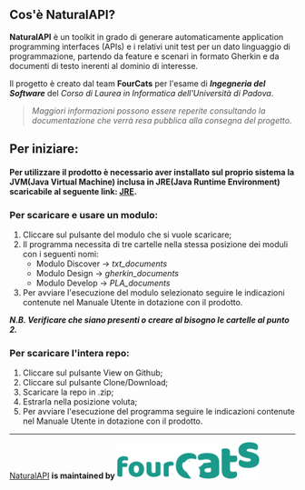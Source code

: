 ## Cos'è NaturalAPI?
**NaturalAPI** è un toolkit in grado di generare automaticamente application programming interfaces (APIs) e i relativi unit test per un dato linguaggio di programmazione, partendo da feature e scenari in formato Gherkin e da documenti di testo inerenti al dominio di interesse.


Il progetto è creato dal team **FourCats** per l'esame di _**Ingegneria del Software**_ del *Corso di Laurea in Informatica dell'Università di Padova*.
> *Maggiori informazioni possono essere reperite consultando la documentazione che verrà resa pubblica alla consegna del progetto.*

## Per iniziare:
#### Per utilizzare il prodotto è necessario aver installato sul proprio sistema la JVM(Java Virtual Machine) inclusa in JRE(Java Runtime Environment) scaricabile al seguente link: [JRE](https://www.java.com/it/download/).
### Per scaricare e usare un modulo:
1. Cliccare sul pulsante del modulo che si vuole scaricare;
2. Il programma necessita di tre cartelle nella stessa posizione dei moduli con i seguenti nomi:
   * Modulo Discover -> *txt_documents*
   * Modulo Design -> *gherkin_documents*
   * Modulo Develop -> *PLA_documents*
3. Per avviare l'esecuzione del modulo selezionato seguire le indicazioni contenute nel Manuale Utente in dotazione con il prodotto.

_**N.B. Verificare che siano presenti o creare al bisogno le cartelle al punto 2.**_ 


### Per scaricare l'intera repo:
1. Cliccare sul pulsante View on Github;
2. Cliccare sul pulsante Clone/Download;
3. Scaricare la repo in .zip;
4. Estrarla nella posizione voluta;
5. Per avviare l'esecuzione del programma seguire le indicazioni contenute nel Manuale Utente in dotazione con il prodotto.

___


[NaturalAPI](https://github.com/fourcatsteam/NaturalAPI) **is maintained by**        <img src="https://github.com/fourcatsteam/NaturalAPI_Project/blob/master/img/logo.png" width="250">
